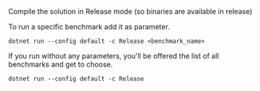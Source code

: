 Compile the solution in Release mode (so binaries are available in release)

To run a specific benchmark add it as parameter.
```
dotnet run --config default -c Release <benchmark_name>
```

If you run without any parameters, you'll be offered the list of all benchmarks and get to choose.
```
dotnet run --config default -c Release
```